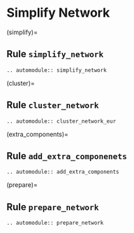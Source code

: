 # Simplify Network

(simplify)=
## Rule `simplify_network`
```{eval-rst}  
.. automodule:: simplify_network
```

(cluster)=
## Rule `cluster_network`
```{eval-rst}  
.. automodule:: cluster_network_eur
```

(extra_components)=
## Rule `add_extra_componenets`
```{eval-rst}  
.. automodule:: add_extra_components
```

(prepare)=
## Rule `prepare_network`
```{eval-rst}  
.. automodule:: prepare_network
```